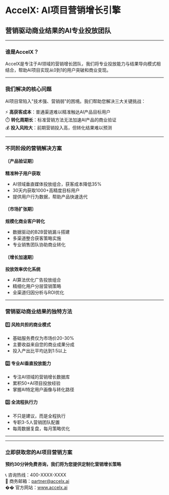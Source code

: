 # AccelX: AI项目营销增长引擎

## 营销驱动商业结果的AI专业投放团队

---

### 谁是AccelX？

AccelX是专注于AI领域的营销增长团队，我们将专业投放能力与结果导向模式相结合，帮助AI项目实现从0到1的用户突破和商业变现。

---

### 我们解决的核心问题

AI项目常陷入"技术强、营销弱"的困境。我们帮助您解决三大关键挑战：

⚡ **高获客成本**：普通渠道难以精准触达AI产品目标用户  
⏱️ **转化周期长**：标准营销方法无法加速AI产品的商业验证  
💰 **投入风险大**：前期营销投入高，但转化结果难以预测

---

### 不同阶段的营销解决方案

#### 〔产品验证期〕
**精准种子用户获取**  
- AI领域垂直媒体投放组合，获客成本降低35%
- 30天内获取1000+高精度目标用户
- 提供用户行为数据，帮助产品快速迭代

#### 〔市场扩张期〕
**规模化商业客户转化**  
- 数据驱动的B2B营销漏斗搭建
- 多渠道整合获客策略实施
- 专业销售团队协助商业转化

#### 〔增长加速期〕
**投放效率优化系统**  
- AI算法优化广告投放组合
- 精细化用户分层营销策略
- 全渠道归因分析与ROI优化

---

### 营销驱动商业结果的独特方法

#### 1️⃣ 风险共担的商业模式
- 基础服务费仅为市场价20-30%
- 主要收益来自您的商业成果分成
- 投入产出比平均达到1:5以上

#### 2️⃣ 专业AI垂直投放能力
- 专注AI领域的营销增长数据库
- 累积50+AI项目投放经验
- 掌握AI特定用户画像与转化路径

#### 3️⃣ 全流程执行力
- 不只是建议，而是全程执行
- 专职3-5人营销团队配置
- 每周数据复盘，每月策略优化

---


---

### 立即获取您的AI项目营销方案

**预约30分钟免费咨询，我们将为您提供定制化营销增长策略**

📞 咨询热线：400-XXXX-XXXX  
📧 商务邮箱：partner@accelx.ai  
�� 官方网站：www.accelx.ai 